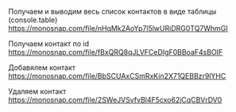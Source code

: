 Получаем и выводим весь список контактов в виде таблицы (console.table)
https://monosnap.com/file/nHqMk2AoYp7l5lwURiDRG0TQ7WhmGI

Получаем контакт по id
https://monosnap.com/file/fBxQRQ8qJLVFCeDIgF0BBoaF4sBOIF

Добавялем контакт
https://monosnap.com/file/BbSCUAxCSmRxKin2X71QEBBzr9lYHC

Удаляем контакт
https://monosnap.com/file/2SWeJVSvfvBl4F5cxo62jCqCBVrDV0
